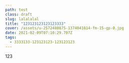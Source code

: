 ```yaml
---
path: test
class: draft
slug: lalalalal
title: "123123123123123333"
cover: /assets/u-2572480875-1374041814-fm-15-gp-0.jpg
date: 2021-02-09T07:10:29.707Z
tags:
  - 3333133·123123123·123123123
---
```

123